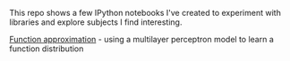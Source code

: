 
This repo shows a few IPython notebooks I've created to experiment with libraries and explore subjects I find interesting.


[Function approximation](https://github.com/solajozsef/ipython-notebooks/blob/main/FunnyFunctionApproxNN.ipynb) - using a multilayer perceptron model to learn a function distribution
